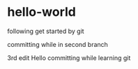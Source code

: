 # hello-world
following get started by git

committing while in second branch

3rd edit
Hello committing while learning git
